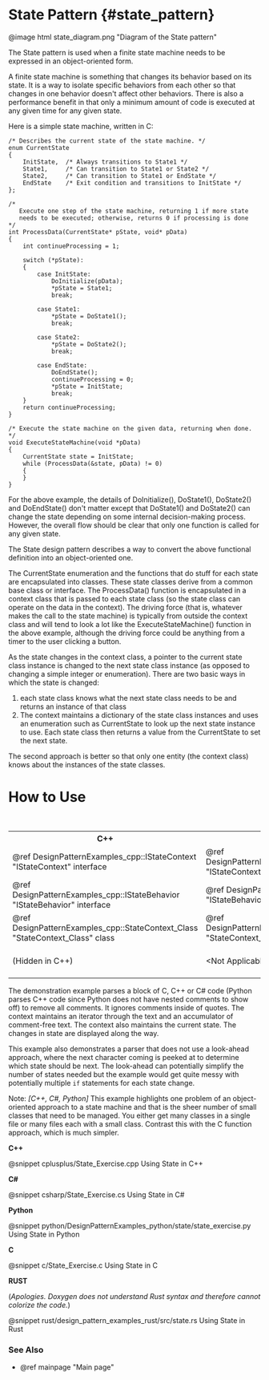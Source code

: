 # State Pattern {#state_pattern}

@image html state_diagram.png "Diagram of the State pattern"

The State pattern is used when a finite state machine needs to be expressed
in an object-oriented form.

A finite state machine is something that changes its behavior based on its
state.  It is a way to isolate specific behaviors from each other so that
changes in one behavior doesn't affect other behaviors.  There is also a
performance benefit in that only a minimum amount of code is executed at
any given time for any given state.

Here is a simple state machine, written in C:

~~~~~~~~~~~~~~~~~~~~~~~~~~~~~~~~~~~~~~~~~~~~~~~~~~~~~~~~~~~~~~~{.c}
/* Describes the current state of the state machine. */
enum CurrentState
{
    InitState,  /* Always transitions to State1 */
    State1,     /* Can transition to State1 or State2 */
    State2,     /* Can transition to State1 or EndState */
    EndState    /* Exit condition and transitions to InitState */
};

/*
   Execute one step of the state machine, returning 1 if more state
   needs to be executed; otherwise, returns 0 if processing is done
*/
int ProcessData(CurrentState* pState, void* pData)
{
    int continueProcessing = 1;

    switch (*pState):
    {
        case InitState:
            DoInitialize(pData);
            *pState = State1;
            break;

        case State1:
            *pState = DoState1();
            break;

        case State2:
            *pState = DoState2();
            break;

        case EndState:
            DoEndState();
            continueProcessing = 0;
            *pState = InitState;
            break;
    }
    return continueProcessing;
}

/* Execute the state machine on the given data, returning when done. */
void ExecuteStateMachine(void *pData)
{
    CurrentState state = InitState;
    while (ProcessData(&state, pData) != 0)
    {
    }
}
~~~~~~~~~~~~~~~~~~~~~~~~~~~~~~~~~~~~~~~~~~~~~~~~~~~~~~~~~~~~~~~

For the above example, the details of DoInitialize(), DoState1(), DoState2()
and DoEndState() don't matter except that DoState1() and DoState2() can
change the state depending on some internal decision-making process.
However, the overall flow should be clear that only one function is called
for any given state.

The State design pattern describes a way to convert the above functional
definition into an object-oriented one.

The CurrentState enumeration and the functions that do stuff for each state
are encapsulated into classes.  These state classes derive from a common
base class or interface.  The ProcessData() function is encapsulated in a
context class that is passed to each state class (so the state class can
operate on the data in the context).  The driving force (that is, whatever
makes the call to the state machine) is typically from outside the context
class and will tend to look a lot like the ExecuteStateMachine() function
in the above example, although the driving force could be anything from a
timer to the user clicking a button.

As the state changes in the context class, a pointer to the current state
class instance is changed to the next state class instance (as opposed to
changing a simple integer or enumeration).  There are two basic ways in
which the state is changed:

1. each state class knows what the next state class needs to be and
   returns an instance of that class
2. The context maintains a dictionary of the state class instances and
   uses an enumeration such as CurrentState to look up the next state
   instance to use.  Each state class then returns a value from the
   CurrentState to set the next state.

The second approach is better so that only one entity (the context class)
knows about the instances of the state classes.

# How to Use

<table>
<caption>Links to the State classes and interfaces or functions</caption>
<tr>
  <th>C++
  <th>C#
  <th>Python
  <th>C
<tr>
  <td>@ref DesignPatternExamples_cpp::IStateContext "IStateContext" interface
  <td>@ref DesignPatternExamples_csharp::IStateContext "IStateContext" interface
  <td>@ref DesignPatternExamples_python.state.state_interface.IStateContext "IStateContext" interface
  <td>&lt;Not Applicable&gt;
<tr>
  <td>@ref DesignPatternExamples_cpp::IStateBehavior "IStateBehavior" interface
  <td>@ref DesignPatternExamples_cpp::IStateBehavior "IStateBehavior" interface
  <td>@ref DesignPatternExamples_python.state.state_interface.IStateBehavior "IStateBehavior" interface
  <td>&lt;Not Applicable&gt;
<tr>
  <td>@ref DesignPatternExamples_cpp::StateContext_Class "StateContext_Class" class
  <td>@ref DesignPatternExamples_csharp.StateContext_Class "StateContext_Class" class
  <td>@ref DesignPatternExamples_python.state.state_class.StateContext_Class "StateContext_Class"
  <td>StateContext structure
<tr>
  <td>(Hidden in C++)
  <td>&lt;Not Applicable&gt;
  <td>@ref DesignPatternExamples_python.state._state_class_private.StateContext_ClassImpl "StateContext_ClassImpl" class
  <td>State_RemoveComments()
</table>

The demonstration example parses a block of C, C++ or C# code (Python parses C++
code since Python does not have nested comments to show off) to remove all
comments.  It ignores comments inside of quotes.  The context maintains an
iterator through the text and an accumulator of comment-free text.  The
context also maintains the current state.  The changes in state are
displayed along the way.

This example also demonstrates a parser that does not use a look-ahead
approach, where the next character coming is peeked at to determine which state
should be next.  The look-ahead can potentially simplify the number of states
needed but the example would get quite messy with potentially multiple `if`
statements for each state change.

Note: *[C++, C#, Python]* This example highlights one problem of an
object-oriented approach to a state machine and that is the sheer number of
small classes that need to be managed.  You either get many classes in a single
file or many files each with a small class.  Contrast this with the C function
approach, which is much simpler.


__C++__

@snippet cplusplus/State_Exercise.cpp Using State in C++

__C#__

@snippet csharp/State_Exercise.cs Using State in C#

__Python__

@snippet python/DesignPatternExamples_python/state/state_exercise.py Using State in Python

__C__

@snippet c/State_Exercise.c Using State in C

__RUST__

(_Apologies.  Doxygen does not understand Rust syntax and therefore cannot colorize the code._)

@snippet rust/design_pattern_examples_rust/src/state.rs Using State in Rust

### See Also
- @ref mainpage "Main page"
